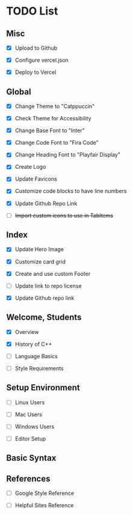 # TODO List

## Misc

- [x] Upload to Github

- [x] Configure vercel.json

- [x] Deploy to Vercel

## Global

- [x] Change Theme to "Catppuccin"

- [x] Check Theme for Accessibility

- [x] Change Base Font to "Inter"

- [x] Change Code Font to "Fira Code"

- [x] Change Heading Font to "Playfair Display"

- [x] Create Logo

- [x] Update Favicons

- [x] Customize code blocks to have line numbers

- [x] Update Github Repo Link

- [ ] ~~Import custom icons to use in TabItems~~

## Index

- [x] Update Hero Image

- [x] Customize card grid

- [x] Create and use custom Footer

- [ ] Update link to repo license

- [x] Update Github repo link

## Welcome, Students

- [x] Overview

- [x] History of C++

- [ ] Language Basics

- [ ] Style Requirements

## Setup Environment

- [ ] Linux Users

- [ ] Mac Users

- [ ] Windows Users

- [ ] Editor Setup

## Basic Syntax

## References

- [ ] Google Style Reference

- [ ] Helpful Sites Reference
